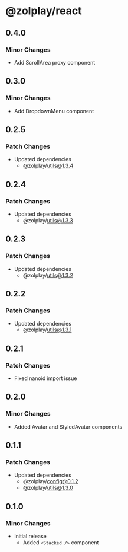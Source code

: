 # @zolplay/react

## 0.4.0

### Minor Changes

- Add ScrollArea proxy component

## 0.3.0

### Minor Changes

- Add DropdownMenu component

## 0.2.5

### Patch Changes

- Updated dependencies
  - @zolplay/utils@1.3.4

## 0.2.4

### Patch Changes

- Updated dependencies
  - @zolplay/utils@1.3.3

## 0.2.3

### Patch Changes

- Updated dependencies
  - @zolplay/utils@1.3.2

## 0.2.2

### Patch Changes

- Updated dependencies
  - @zolplay/utils@1.3.1

## 0.2.1

### Patch Changes

- Fixed nanoid import issue

## 0.2.0

### Minor Changes

- Added Avatar and StyledAvatar components

## 0.1.1

### Patch Changes

- Updated dependencies
  - @zolplay/config@0.1.2
  - @zolplay/utils@1.3.0

## 0.1.0

### Minor Changes

- Initial release
  - Added `<Stacked />` component
